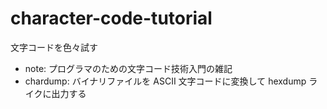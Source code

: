 # character-code-tutorial
文字コードを色々試す

- note: プログラマのための文字コード技術入門の雑記
- chardump: バイナリファイルを ASCII 文字コードに変換して hexdump ライクに出力する
